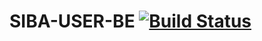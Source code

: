 #  SIBA-USER-BE [![Build Status](https://travis-ci.org/AlteraLab/SecretaryLua.svg?branch=master)](https://travis-ci.org/AlteraLab/SecretaryLua)